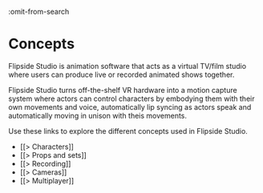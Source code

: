 :omit-from-search

# Concepts

Flipside Studio is animation software that acts as a virtual TV/film studio where users can produce live or recorded animated shows together.

Flipside Studio turns off-the-shelf VR hardware into a motion capture system where actors can control characters by embodying them with their own movements and voice, automatically lip syncing as actors speak and automatically moving in unison with theis movements.

Use these links to explore the different concepts used in Flipside Studio.

* [[> Characters]]
* [[> Props and sets]]
* [[> Recording]]
* [[> Cameras]]
* [[> Multiplayer]]
